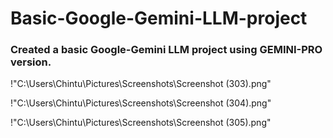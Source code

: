 # Basic-Google-Gemini-LLM-project

### Created a basic Google-Gemini LLM project using GEMINI-PRO version.
!"C:\Users\Chintu\Pictures\Screenshots\Screenshot (303).png"

!"C:\Users\Chintu\Pictures\Screenshots\Screenshot (304).png"

!"C:\Users\Chintu\Pictures\Screenshots\Screenshot (305).png"
